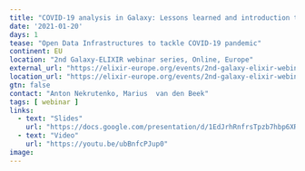 ```yaml
---
title: "COVID-19 analysis in Galaxy: Lessons learned and introduction to the series"
date: '2021-01-20'
days: 1
tease: "Open Data Infrastructures to tackle COVID-19 pandemic"
continent: EU
location: "2nd Galaxy-ELIXIR webinar series, Online, Europe"
external_url: "https://elixir-europe.org/events/2nd-galaxy-elixir-webinar-series#session1"
location_url: "https://elixir-europe.org/events/2nd-galaxy-elixir-webinar-series"
gtn: false
contact: "Anton Nekrutenko, Marius  van den Beek"
tags: [ webinar ]
links:
  - text: "Slides"
    url: "https://docs.google.com/presentation/d/1EdJrhRnfrsTpzb7hbp6XR_HWJCP2r-eVgU5LpG-DH7g/edit#slide=id.gb7c12e366a_0_80"
  - text: "Video"
    url: "https://youtu.be/ubBnfcPJup0"
image: 
---
```

